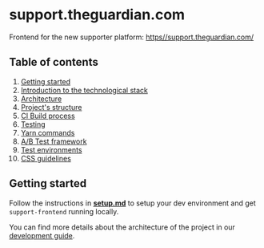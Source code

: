 # support.theguardian.com

Frontend for the new supporter platform: [https//support.theguardian.com/](https//support.theguardian.com/)

## Table of contents

1. [Getting started](/docs/development.md#1-getting-started)
2. [Introduction to the technological stack](/docs/development.md#2-introduction-to-the-technological-stack)
3. [Architecture](/docs/development.md#3-architecture)
4. [Project's structure](/docs/development.md#4-projects-structure) 
5. [CI Build process](/docs/development.md#5-ci-build-process)
6. [Testing](/docs/development.md#6-testing)
7. [Yarn commands](/docs/development.md#7-yarn-commands)
8. [A/B Test framework](/docs/development.md#8-ab-test-framework)
9. [Test environments](/docs/development.md#9-test-environments)
10. [CSS guidelines](/docs/development.md#10-css-guidelines)

## Getting started

Follow the instructions in [**setup.md**](/docs/setup.md) to setup your dev environment and
get `support-frontend` running locally.

You can find more details about the architecture of the project in our
[development guide](docs/development.md).
